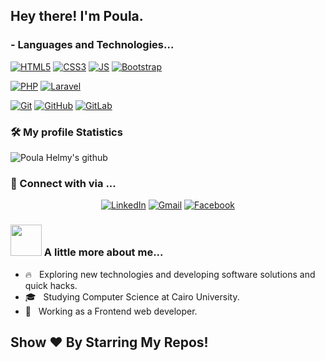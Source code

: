 <h2> Hey there! I'm Poula.</h2>

### - Languages and Technologies...
[![HTML5](https://img.shields.io/badge/-HTML5-E34F26?style=flat-square&logo=html5&logoColor=white&link=https://github.com/ahmedmohamed24/)](https://github.com/ahmedmohamed24/)
[![CSS3](https://img.shields.io/badge/-CSS3-1572B6?style=flat-square&logo=css3&link=https://github.com/ahmedmohamed24/)](https://github.com/ahmedmohamed24/)
[![JS](https://img.shields.io/badge/-JavaScript-black?style=flat-square&logo=javascript&link=https://github.com/ahmedmohamed24/)](https://github.com/ahmedmohamed24/)
[![Bootstrap](https://img.shields.io/badge/-Bootstrap-563D7C?style=flat-square&logo=bootstrap&link=https://github.com/ahmedmohamed24/)](https://github.com/ahmedmohamed24/)

[![PHP](https://img.shields.io/badge/-PHP-blue?style=flat-square&logo=php)](https://github.com/ahmedmohamed24/)
[![Laravel](https://img.shields.io/badge/-Laravel-white?style=flat-square&logo=laravel)](https://github.com/ahmedmohamed24/)


[![Git](https://img.shields.io/badge/-Git-black?style=flat-square&logo=git&link=https://github.com/ahmedmohamed24/)](https://github.com/ahmedmohamed24/)
[![GitHub](https://img.shields.io/badge/-GitHub-181717?style=flat-square&logo=github&link=https://github.com/ahmedmohamed24/)](https://github.com/LuizCarlosAbbott/)
[![GitLab](https://img.shields.io/badge/-GitLab-FCA121?style=flat-square&logo=gitlab&link=https://github.com/LuizCarlosAbbott/)](https://github.com/ahmedmohamed24/)


<h3>🛠 My profile Statistics </h3>

![Poula Helmy's github](https://github-readme-stats.vercel.app/api?username=PoulaHelmy&show_icons=true&hide_border=true)

<h3> 💬 Connect with via ... </h3>
<p align="center">
<a href="https://www.linkedin.com/in/poula-helmy-406606158" target="_blank"><img src="https://img.shields.io/badge/LinkedIn-%230077B5.svg?&style=flat-square&logo=linkedin&logoColor=white" alt="LinkedIn"></a>
<a href="mailto:poula.helmy.mousa@gmail.com" target="_blank"><img src="https://img.shields.io/badge/gmail-%23E4405F.svg?&style=flat-square&logo=gmail&logoColor=white" alt="Gmail"></a>  
<a href="https://www.facebook.com/poula.helmy" target="_blank"><img src="https://img.shields.io/badge/Facebook-%231877F2.svg?&style=flat-square&logo=facebook&logoColor=white" alt="Facebook"></a>
</p>


### <img src="https://media.giphy.com/media/VgCDAzcKvsR6OM0uWg/giphy.gif" width="50"> A little more about me...  

- 🔥 &nbsp; Exploring new technologies and developing software solutions and quick hacks.
- 🎓 &nbsp; Studying Computer Science at Cairo University.
- 💼 &nbsp; Working as a Frontend web developer.


## Show ❤️ By Starring My Repos!
